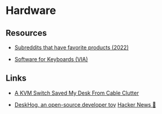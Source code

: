 # Hardware

## Resources

- [Subreddits that have favorite products (2022)](https://www.looria.com/reddit)

- [Software for Keyboards (VIA)](https://www.caniusevia.com/)

## Links

- [A KVM Switch Saved My Desk From Cable Clutter](https://www.nytimes.com/wirecutter/blog/kvm-switch-to-declutter-desk/)

- [DeskHog, an open-source developer toy](https://posthog.com/deskhog) [Hacker News 📰](https://news.ycombinator.com/item?id=44247501)